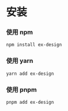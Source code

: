 # 安装

### 使用 npm

```shell
npm install ex-design
```

### 使用 yarn

```shell
yarn add ex-design
```

### 使用 pnpm

```shell
pnpm add ex-design
```

